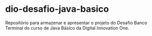 # dio-desafio-java-basico
Repositório para armazenar e apresentar o projeto do Desafio Banco Terminal do curso de Java Básico da Digital Innovation One.
